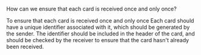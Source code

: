 How can we ensure that each card is received once and only once?
  
   To ensure that each card is received once and only once  Each card should have a unique identifier associated with it, which should be generated by the sender. The identifier should be included in the header of the card, and should be checked by the receiver to ensure that the card hasn't already been received.
